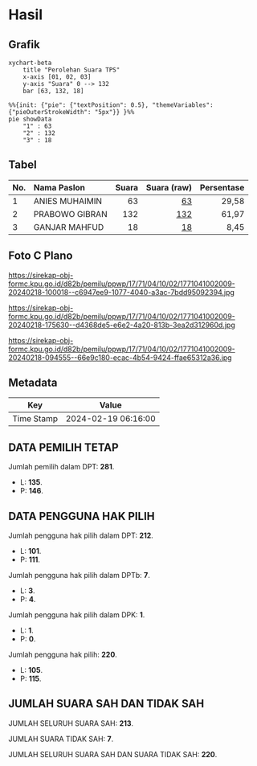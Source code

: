 # Hasil

## Grafik

```mermaid
xychart-beta
    title "Perolehan Suara TPS"
    x-axis [01, 02, 03]
    y-axis "Suara" 0 --> 132
    bar [63, 132, 18]
```

```mermaid
%%{init: {"pie": {"textPosition": 0.5}, "themeVariables": {"pieOuterStrokeWidth": "5px"}} }%%
pie showData
    "1" : 63
    "2" : 132
    "3" : 18
```

## Tabel

| No. | Nama Paslon    | Suara | Suara (raw) | Persentase |
|:--- |:-------------- | -----:| -----------:| ----------:|
| 1   | ANIES MUHAIMIN | 63    | [63][p-1]   | 29,58      |
| 2   | PRABOWO GIBRAN | 132   | [132][p-2]  | 61,97      |
| 3   | GANJAR MAHFUD  | 18    | [18][p-3]   | 8,45       |


[p-1]: https://github.com/gigit-pemilu/pemilu-2024-17-bengkulu/blob/main/pilpres/hitung-suara/sub/17-bengkulu/sub/71-kota-bengkulu/sub/04-muara-bangka-hulu/sub/1002-bentiring/sub/009-tps/sub/paslon-1.txt
[p-2]: https://github.com/gigit-pemilu/pemilu-2024-17-bengkulu/blob/main/pilpres/hitung-suara/sub/17-bengkulu/sub/71-kota-bengkulu/sub/04-muara-bangka-hulu/sub/1002-bentiring/sub/009-tps/sub/paslon-2.txt
[p-3]: https://github.com/gigit-pemilu/pemilu-2024-17-bengkulu/blob/main/pilpres/hitung-suara/sub/17-bengkulu/sub/71-kota-bengkulu/sub/04-muara-bangka-hulu/sub/1002-bentiring/sub/009-tps/sub/paslon-3.txt

## Foto C Plano

https://sirekap-obj-formc.kpu.go.id/d82b/pemilu/ppwp/17/71/04/10/02/1771041002009-20240218-100018--c6947ee9-1077-4040-a3ac-7bdd95092394.jpg

https://sirekap-obj-formc.kpu.go.id/d82b/pemilu/ppwp/17/71/04/10/02/1771041002009-20240218-175630--d4368de5-e6e2-4a20-813b-3ea2d312960d.jpg

https://sirekap-obj-formc.kpu.go.id/d82b/pemilu/ppwp/17/71/04/10/02/1771041002009-20240218-094555--66e9c180-ecac-4b54-9424-ffae65312a36.jpg


## Metadata

| Key        | Value               |
| ---------- | ------------------- |
| Time Stamp | 2024-02-19 06:16:00 |


## DATA PEMILIH TETAP

Jumlah pemilih dalam DPT: **281**.
 * L: **135**.
 * P: **146**.

## DATA PENGGUNA HAK PILIH

Jumlah pengguna hak pilih dalam DPT: **212**.
 * L: **101**.
 * P: **111**.

Jumlah pengguna hak pilih dalam DPTb: **7**.
 * L: **3**.
 * P: **4**.

Jumlah pengguna hak pilih dalam DPK: **1**.
 * L: **1**.
 * P: **0**.

Jumlah pengguna hak pilih: **220**.
 * L: **105**.
 * P: **115**.

## JUMLAH SUARA SAH DAN TIDAK SAH

JUMLAH SELURUH SUARA SAH: **213**.

JUMLAH SUARA TIDAK SAH: **7**.

JUMLAH SELURUH SUARA SAH DAN SUARA TIDAK SAH: **220**.



